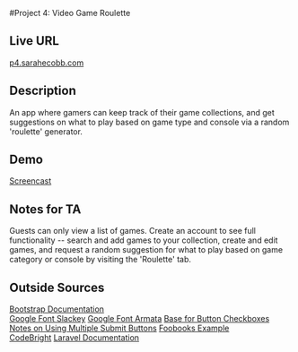 #Project 4: Video Game Roulette  
## Live URL  
[p4.sarahecobb.com](http://p4.sarahecobb.com)  
## Description  
An app where gamers can keep track of their game collections, and get suggestions on what to play based on game type and console via a random 'roulette' generator.
## Demo  
[Screencast](http://screencast.com/t/ZmkJoSaLL9)
## Notes for TA  
Guests can only view a list of games. Create an account to see full functionality -- search and add games to your collection, create and edit games, and request a random suggestion for what to play based on game category or console by visiting the 'Roulette' tab.
## Outside Sources  
[Bootstrap Documentation](http://getbootstrap.com/components)  
[Google Font Slackey](http://www.google.com/fonts/specimen/Slackey) 
[Google Font Armata](http://www.google.com/fonts/specimen/Armata) 
[Base for Button Checkboxes](http://jsfiddle.net/zAFND/2/)
[Notes on Using Multiple Submit Buttons](http://forumsarchive.laravel.io/viewtopic.php?id=2272)
[Foobooks Example](https://github.com/susanBuck/foobooks)  
[CodeBright](http://daylerees.com/codebright)
[Laravel Documentation](http://laravel.com/docs/4.2)